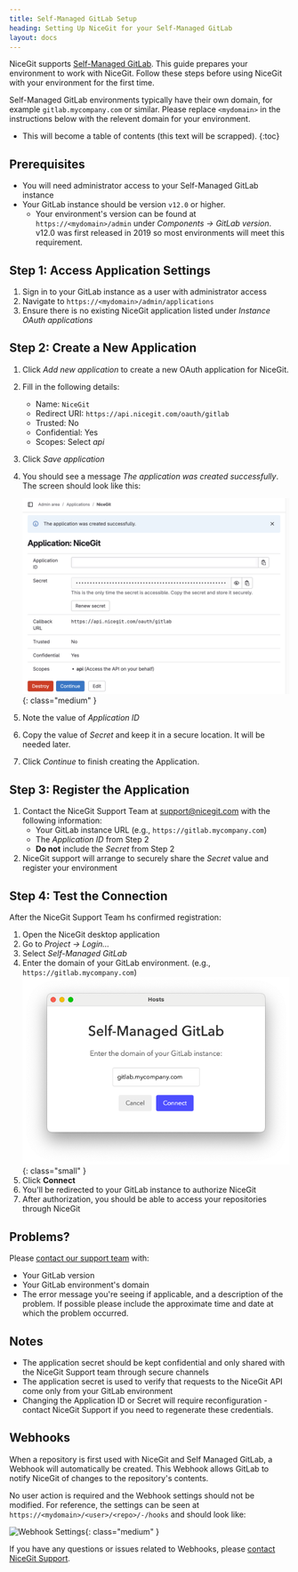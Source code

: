 ```yaml
---
title: Self-Managed GitLab Setup
heading: Setting Up NiceGit for your Self-Managed GitLab
layout: docs
---
```


NiceGit supports [Self-Managed GitLab](https://docs.gitlab.com/topics/offline/quick_start_guide/). This guide prepares
your environment to work with NiceGit. Follow these steps before using NiceGit with your environment for the first time.

Self-Managed GitLab environments typically have their own domain, for example `gitlab.mycompany.com` or similar. Please
replace `<mydomain>` in the instructions below with the relevent domain for your environment.

* This will become a table of contents (this text will be scrapped).
{:toc}

## Prerequisites

* You will need administrator access to your Self-Managed GitLab instance
* Your GitLab instance should be version `v12.0` or higher.
  * Your environment's version can be found at
`https://<mydomain>/admin` under _Components -> GitLab version_. v12.0 was first released in 2019 so most environments will meet this requirement.

## Step 1: Access Application Settings

1. Sign in to your GitLab instance as a user with administrator access
1. Navigate to `https://<mydomain>/admin/applications`
1. Ensure there is no existing NiceGit application listed under _Instance OAuth applications_

## Step 2: Create a New Application

1. Click _Add new application_ to create a new OAuth application for NiceGit.
1. Fill in the following details:
    * Name: `NiceGit`
    * Redirect URI: `https://api.nicegit.com/oauth/gitlab`
    * Trusted: No
    * Confidential: Yes
    * Scopes: Select _api_
1. Click _Save application_
1. You should see a message _The application was created successfully_. The screen should look like this:

    ![GitLab Application Created](/images/docs/GitLab%20Application%20Created.png){: class="medium" }

1. Note the value of _Application ID_
1. Copy the value of _Secret_ and keep it in a secure location. It will be needed later.
1. Click _Continue_ to finish creating the Application.

## Step 3: Register the Application

1. Contact the NiceGit Support Team at [support@nicegit.com](mailto:support@nicegit.com) with the following information:
   * Your GitLab instance URL (e.g., `https://gitlab.mycompany.com`)
   * The _Application ID_ from Step 2
   * **Do not** include the _Secret_ from Step 2
1. NiceGit support will arrange to securely share the _Secret_ value and register your environment

## Step 4: Test the Connection

After the NiceGit Support Team hs confirmed registration:

1. Open the NiceGit desktop application
2. Go to _Project -> Login..._
3. Select _Self-Managed GitLab_
4. Enter the domain of your GitLab environment. (e.g., `https://gitlab.mycompany.com`)
    ![Enter GitLab Domain](/images/docs/Enter%20GitLab%20Domain.png){: class="small" }
5. Click **Connect**
6. You'll be redirected to your GitLab instance to authorize NiceGit
7. After authorization, you should be able to access your repositories through NiceGit

## Problems?

Please [contact our support team](/contact) with:

* Your GitLab version
* Your GitLab environment's domain
* The error message you're seeing if applicable, and a description of the problem. If possible please include the approximate time and date at which the problem occurred.

## Notes

* The application secret should be kept confidential and only shared with the NiceGit Support team through secure channels
* The application secret is used to verify that requests to the NiceGit API come only from your GitLab environment
* Changing the Application ID or Secret will require reconfiguration - contact NiceGit Support if you need to regenerate these credentials.

## Webhooks

When a repository is first used with NiceGit and Self Managed GitLab, a Webhook will automatically be created. This Webhook allows GitLab to notify NiceGit of changes to the repository's contents.

No user action is required and the Webhook settings should not be modified. For reference, the settings can be seen at `https://<mydomain>/<user>/<repo>/-/hooks` and should look like:

![Webhook Settings](/images/docs/GitLab%20Webhook%20Settings.png){: class="medium" }

If you have any questions or issues related to Webhooks, please [contact NiceGit Support](mailto:support@nicegit.com).
